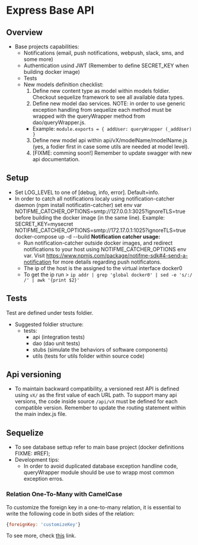 # Express Base API

## Overview
* Base projects capabilities:
  + Notifications (email, push notifications, webpush, slack, sms, and some more)
  + Authentication usind JWT (Remember to define SECRET_KEY when building docker image)
  + Tests
  + New models definition checklist:
    1. Define new content type as model within models foldier. Checkout sequelize framework to see all available data types.
    2. Define new model dao services. NOTE: in order to use generic exception handling from sequelize each method must be wrapped with the queryWrapper method from dao/queryWrapper.js.
      * Example:  ```module.exports = { addUser: queryWrapper (_addUser) }```
    3. Define new model api within api/vX/modelName/modelName.js (yes, a fodier first in case some utils are needed at model level).
    4. [FIXME: comming soon!] Remember to update swagger with new api documentation.

## Setup
* Set LOG_LEVEL to one of [debug, info, error]. Default=info.
* In order to catch all notifications localy using notification-catcher daemon (npm install notificatin-catcher) set env var NOTIFME_CATCHER_OPTIONS=smtp://127.0.0.1:3025?ignoreTLS=true before building the docker image (in the same line).
Example: SECRET_KEY=mysecret NOTIFME_CATCHER_OPTIONS=smtp://172.17.0.1:1025?ignoreTLS=true docker-compose up -d --build
**Notification catcher usage:**
  + Run notification-catcher outside docker images, and redirect notifications to your host using NOTIFME_CATCHER_OPTIONS env var. 
  Visit https://www.npmjs.com/package/notifme-sdk#4-send-a-notification for more details regarding push notificatons.
  + The ip of the host is the assigned to the virtual interface docker0
  + To get the ip run > ```ip addr | grep 'global docker0' | sed -e 's/:/ /' | awk '{print $2}'```

## Tests
Test are defined under tests foldier. 
* Suggested foldier structure:
  + tests:
    - api (integration tests)
    - dao (dao unit tests)
    - stubs (simulate the behaviors of software components)
    - utils (tests for utils folider within source code)

## Api versioning
* To maintain backward compatibility, a versioned rest API is defined using ```vX/``` as the first value of each URL path. To support many api versions, the code inside source ```/api/vX``` must be defined for each compatible version. Remember to update the routing statement within the main index.js file.

## Sequelize
* To see database settup refer to main base project (docker definitions FIXME: #REF);
* Development tips:
  + In order to avoid duplicated database exception handline code, queryWrapper module should be use to wrapp most common exception erros.

### Relation One-To-Many with CamelCase

To customize the foreign key in a one-to-many relation, it is essential to write the following code in both sides of the relation:

```javascript
{foreignKey: 'customizeKey'}
```

To see more, check [this](https://github.com/sequelize/sequelize/issues/2827#issuecomment-69709220) link.
